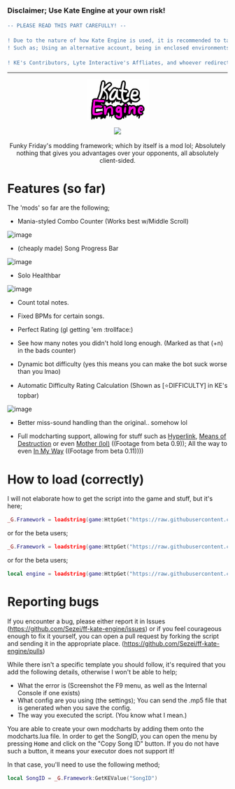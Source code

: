 ### Disclaimer; Use Kate Engine at your own risk!
```diff
-- PLEASE READ THIS PART CAREFULLY! --

! Due to the nature of how Kate Engine is used, it is recommended to take safety precautions to avoid a permanent account deletion of your Roblox account;
! Such as; Using an alternative account, being in enclosed environments (VIP server, for example), etc.

! KE's Contributors, Lyte Interactive's Affliates, and whoever redirected you here have no control over what happens next if you get caught.
```

----

<p align="center">
  <img src="https://github.com/Sezei/ff-kate-engine/blob/main/kateengine_2.png?raw=true" />
</p>

<p align="center">
  <img src="https://img.shields.io/badge/latest%20version-0.11-7300a8?style=for-the-badge" />
</p>

<p align="center">
Funky Friday's modding framework; which by itself is a mod lol; Absolutely nothing that gives you advantages over your opponents, all absolutely client-sided.
</p>

# Features (so far)
The 'mods' so far are the following;
- Mania-styled Combo Counter (Works best w/Middle Scroll)

![image](https://user-images.githubusercontent.com/49373598/168380945-e086d9be-7d29-45dd-84f8-66db7b254d29.png)
- (cheaply made) Song Progress Bar

![image](https://user-images.githubusercontent.com/49373598/196227193-0fb07b42-8d33-470b-85d3-871a2dccedc8.png)
- Solo Healthbar

![image](https://user-images.githubusercontent.com/49373598/169907335-2f8e8313-231c-4419-8a52-ad20eceb9e5b.png)
- Count total notes.

- Fixed BPMs for certain songs.

- Perfect Rating (gl getting 'em :trollface:)

- See how many notes you didn't hold long enough. (Marked as that (+n) in the bads counter)

- Dynamic bot difficulty (yes this means you can make the bot suck worse than you lmao)

- Automatic Difficulty Rating Calculation (Shown as [⭐DIFFICULTY] in KE's topbar)

![image](https://user-images.githubusercontent.com/49373598/196227335-4e63f505-3174-42de-951c-36eddbf3ee44.png)

- Better miss-sound handling than the original.. somehow lol

- Full modcharting support, allowing for stuff such as [Hyperlink](https://www.youtube.com/watch?v=1AxvBATQDAQ), [Means of Destruction](https://www.youtube.com/watch?v=CSoFgLZSp_8) or even [Mother (lol)](https://www.youtube.com/watch?v=mGKn6BV_Zkc) ((Footage from beta 0.9)); All the way to even [In My Way](https://youtube.com/watch?v=OLHNoE3abtI&si=EnSIkaIECMiOmarE&t=68) ((Footage from beta 0.11))))

# How to load (correctly)
I will not elaborate how to get the script into the game and stuff, but it's here;
```lua
_G.Framework = loadstring(game:HttpGet("https://raw.githubusercontent.com/Sezei/ff-kate-engine/main/loader.lua",true))()
```

or for the beta users;
```lua
_G.Framework = loadstring(game:HttpGet("https://raw.githubusercontent.com/Sezei/ff-kate-engine/beta/loader.lua",true))()
```

or for the beta users;
```lua
local engine = loadstring(game:HttpGet("https://raw.githubusercontent.com/Sezei/ff-kate-engine/beta/loader.lua",true))()
```

# Reporting bugs
If you encounter a bug, please either report it in Issues (https://github.com/Sezei/ff-kate-engine/issues) or if you feel courageous enough to fix it yourself, you can open a pull request by forking the script and sending it in the appropriate place. (https://github.com/Sezei/ff-kate-engine/pulls)

While there isn't a specific template you should follow, it's required that you add the following details, otherwise I won't be able to help;
- What the error is (Screenshot the F9 menu, as well as the Internal Console if one exists)
- What config are you using (the settings); You can send the .mp5 file that is generated when you save the config.
- The way you executed the script. (You know what I mean.)

You are able to create your own modcharts by adding them onto the modcharts.lua file.
In order to get the SongID, you can open the menu by pressing <kbd>Home</kbd> and click on the "Copy Song ID" button.
If you do not have such a button, it means your executor does not support it!

In that case, you'll need to use the following method;
```lua
local SongID = _G.Framework:GetKEValue("SongID")
```
